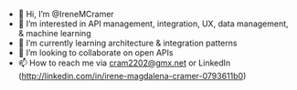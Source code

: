 - 👋 Hi, I’m @IreneMCramer
- 👀 I’m interested in API management, integration, UX, data management, & machine learning
- 🌱 I’m currently learning architecture & integration patterns
- 💞️ I’m looking to collaborate on open APIs
- 📫 How to reach me via cram2202@gmx.net or LinkedIn (http://linkedin.com/in/irene-magdalena-cramer-0793611b0)

<!---
IreneMCramer/IreneMCramer is a ✨ special ✨ repository because its `README.md` (this file) appears on your GitHub profile.
You can click the Preview link to take a look at your changes.
--->

